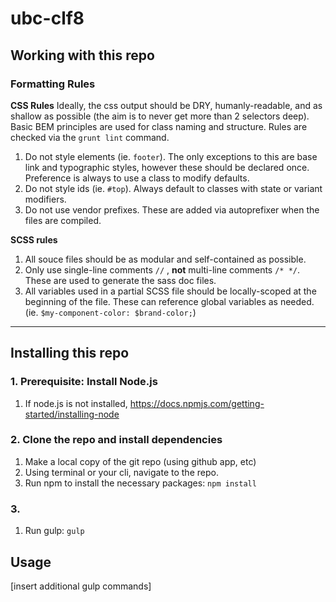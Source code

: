 # ubc-clf8

## Working with this repo

### Formatting Rules
**CSS Rules**
Ideally, the css output should be DRY, humanly-readable, and as shallow as possible (the aim is to never get more than 2 selectors deep). Basic BEM principles are used for class naming and structure. Rules are checked via the `grunt lint` command.

1. Do not style elements (ie. `footer`). The only exceptions to this are base link and typographic styles, however these should be declared once. Preference is always to use a class to modify defaults.
1. Do not style ids (ie. `#top`). Always default to classes with state or variant modifiers.
1. Do not use vendor prefixes. These are added via autoprefixer when the files are compiled.

**SCSS rules**

1. All souce files should be as modular and self-contained as possible.
1. Only use single-line comments `//` , **not** multi-line comments `/* */`. These are used to generate the sass doc files.
1. All variables used in a partial SCSS file should be locally-scoped at the beginning of the file. These can reference global variables as needed. (ie. `$my-component-color: $brand-color;`)

___
## Installing this repo

### 1. Prerequisite: Install Node.js
1. If node.js is not installed, https://docs.npmjs.com/getting-started/installing-node

### 2. Clone the repo and install dependencies
1. Make a local copy of the git repo (using github app, etc)
2. Using terminal or your cli, navigate to the repo. 
3. Run npm to install the necessary packages: 
    `npm install`

### 3. 
1. Run gulp: 
    `gulp`

## Usage
[insert additional gulp commands]
